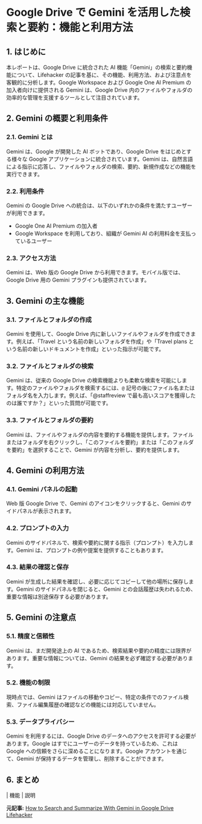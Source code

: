 # Google Drive で Gemini を活用した検索と要約：機能と利用方法

## 1. はじめに

本レポートは、Google Drive に統合された AI 機能「Gemini」の検索と要約機能について、Lifehacker の記事を基に、その機能、利用方法、および注意点を客観的に分析します。Google Workspace および Google One AI Premium の加入者向けに提供される Gemini は、Google Drive 内のファイルやフォルダの効率的な管理を支援するツールとして注目されています。

## 2. Gemini の概要と利用条件

### 2.1. Gemini とは

Gemini は、Google が開発した AI ボットであり、Google Drive をはじめとする様々な Google アプリケーションに統合されています。Gemini は、自然言語による指示に応答し、ファイルやフォルダの検索、要約、新規作成などの機能を実行できます。

### 2.2. 利用条件

Gemini の Google Drive への統合は、以下のいずれかの条件を満たすユーザーが利用できます。

* Google One AI Premium の加入者
* Google Workspace を利用しており、組織が Gemini AI の利用料金を支払っているユーザー

### 2.3. アクセス方法

Gemini は、Web 版の Google Drive から利用できます。モバイル版では、Google Drive 用の Gemini プラグインも提供されています。

## 3. Gemini の主な機能

### 3.1. ファイルとフォルダの作成

Gemini を使用して、Google Drive 内に新しいファイルやフォルダを作成できます。例えば、「Travel という名前の新しいフォルダを作成」や「Travel plans という名前の新しいドキュメントを作成」といった指示が可能です。

### 3.2. ファイルとフォルダの検索

Gemini は、従来の Google Drive の検索機能よりも柔軟な検索を可能にします。特定のファイルやフォルダを検索するには、`@` 記号の後にファイル名またはフォルダ名を入力します。例えば、「@staffreview で最も高いスコアを獲得したのは誰ですか？」といった質問が可能です。

### 3.3. ファイルとフォルダの要約

Gemini は、ファイルやフォルダの内容を要約する機能を提供します。ファイルまたはフォルダを右クリックし、「このファイルを要約」または「このフォルダを要約」を選択することで、Gemini が内容を分析し、要約を提供します。

## 4. Gemini の利用方法

### 4.1. Gemini パネルの起動

Web 版 Google Drive で、Gemini のアイコンをクリックすると、Gemini のサイドパネルが表示されます。

### 4.2. プロンプトの入力

Gemini のサイドパネルで、検索や要約に関する指示（プロンプト）を入力します。Gemini は、プロンプトの例や提案を提供することもあります。

### 4.3. 結果の確認と保存

Gemini が生成した結果を確認し、必要に応じてコピーして他の場所に保存します。Gemini のサイドパネルを閉じると、Gemini との会話履歴は失われるため、重要な情報は別途保存する必要があります。

## 5. Gemini の注意点

### 5.1. 精度と信頼性

Gemini は、まだ開発途上の AI であるため、検索結果や要約の精度には限界があります。重要な情報については、Gemini の結果を必ず確認する必要があります。

### 5.2. 機能の制限

現時点では、Gemini はファイルの移動やコピー、特定の条件でのファイル検索、ファイル編集履歴の確認などの機能には対応していません。

### 5.3. データプライバシー

Gemini を利用するには、Google Drive のデータへのアクセスを許可する必要があります。Google はすでにユーザーのデータを持っているため、これは Google への信頼をさらに深めることになります。Google アカウントを通じて、Gemini が保持するデータを管理し、削除することができます。

## 6. まとめ

| 機能 | 説明 

**元記事:** [How to Search and Summarize With Gemini in Google Drive Lifehacker](https://lifehacker.com/tech/how-to-search-summarize-with-gemini-in-google-drive)